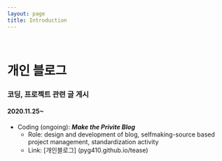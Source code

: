 ```yaml
---
layout: page
title: Introduction
---
```


<br/>


# 개인 블로그

### 코딩, 프로젝트 관련 글 게시
#### 2020.11.25~

* Coding (ongoing): _**Make the Privite Blog**_
  * Role: design and development of blog, selfmaking-source based project management, standardization activity
  * Link: [개인블로그] (pyg410.github.io/tease)
